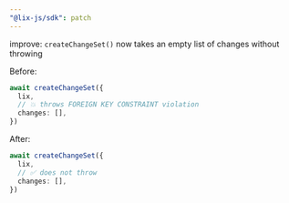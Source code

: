 ```yaml
---
"@lix-js/sdk": patch
---
```


improve: `createChangeSet()` now takes an empty list of changes without throwing

Before:

```ts
await createChangeSet({
  lix, 
  // 💥 throws FOREIGN KEY CONSTRAINT violation
  changes: [],
})
```

After:

```ts
await createChangeSet({
  lix,
  // ✅ does not throw
  changes: [],
})
```

